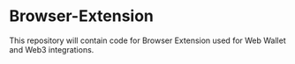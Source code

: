 # Browser-Extension
This repository will contain code for Browser Extension used for Web Wallet and Web3 integrations.
